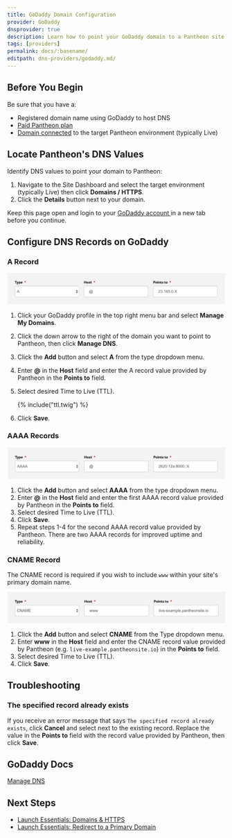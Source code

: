 ```yaml
---
title: GoDaddy Domain Configuration
provider: GoDaddy
dnsprovider: true
description: Learn how to point your GoDaddy domain to a Pantheon site.
tags: [providers]
permalink: docs/:basename/
editpath: dns-providers/godaddy.md/
---
```

## Before You Begin
Be sure that you have a:


- Registered domain name using GoDaddy to host DNS
- [Paid Pantheon plan](/docs/guides/launch/plans/)
- [Domain connected](/docs/guides/launch/domains/) to the target Pantheon environment (typically Live)

## Locate Pantheon's DNS Values
Identify DNS values to point your domain to Pantheon:

1. Navigate to the Site Dashboard and select the target environment (typically <span class="glyphicons glyphicons-cardio"></span> Live) then click **<span class="glyphicons glyphicons-global"></span> Domains / HTTPS**.
2. Click the **Details** button next to your domain.

Keep this page open and login to your <a href="https://godaddy.com/" target="blank">GoDaddy account <span class="glyphicons glyphicons-new-window-alt"></span></a> in a new tab before you continue.

## Configure DNS Records on GoDaddy
### A Record

![Example A record](/source/docs/assets/images/godaddy-dns-a-record.png)

1. Click your GoDaddy profile in the top right menu bar and select **Manage My Domains**.
2. Click the down arrow to the right of the domain you want to point to Pantheon, then click **Manage DNS**.
3. Click the **Add** button and select **A** from the type dropdown menu.
4. Enter **@** in the **Host** field and enter the A record value provided by Pantheon in the **Points to** field.
5. Select desired Time to Live (TTL).

    {% include("ttl.twig") %}

6. Click **Save**.

### AAAA Records

![Example AAAAA record](/source/docs/assets/images/godaddy-dns-aaaa-record.png)

1. Click the **Add** button and select **AAAA** from the type dropdown menu.
2. Enter **@** in the **Host** field and enter the first AAAA record value provided by Pantheon in the **Points to** field.
3. Select desired Time to Live (TTL).
4. Click **Save**.
5. Repeat steps 1-4 for the second AAAA record value provided by Pantheon. There are two AAAA records for improved uptime and reliability.

### CNAME Record
The CNAME record is required if you wish to include `www` within your site's primary domain name.

![Example CNAME record](/source/docs/assets/images/godaddy-dns-cname-record.png)

1. Click the **Add** button and select **CNAME** from the Type dropdown menu.
2. Enter **www** in the **Host** field and enter the CNAME record value provided by Pantheon (e.g. `live-example.pantheonsite.io`) in the **Points to** field.
3. Select desired Time to Live (TTL).
4. Click **Save**.

## Troubleshooting

### The specified record already exists
If you receive an error message that says `The specified record already exists`, click **Cancel** and select **<span class="glyphicons glyphicons-pencil"></span>** next to the existing record. Replace the value in the **Points to** field with the record value provided by Pantheon, then click **Save**.

## GoDaddy Docs

<a href="https://www.godaddy.com/help/manage-dns-680" target="blank">Manage DNS <span class="glyphicons glyphicons-new-window-alt"></span></a>

## Next Steps

* [Launch Essentials: Domains & HTTPS](/docs/guides/launch/domains/)
* [Launch Essentials: Redirect to a Primary Domain](/docs/guides/launch/redirects/)
